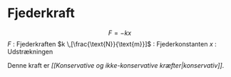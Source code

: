# Fjederkraft
$$F = -kx$$
$F$ : Fjederkraften
$k \,[\frac{\text{N}}{\text{m}}]$ : Fjederkonstanten
$x$ : Udstrækningen

Denne kraft er *[[Konservative og ikke-konservative kræfter|konservativ]]*.